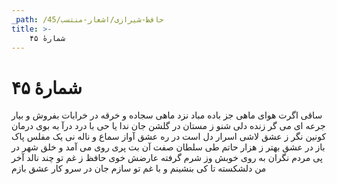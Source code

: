 ```yaml
---
_path: /حافظ-شیرازی/اشعار-منتسب/45
title: >-
    شمارهٔ ۴۵
---
```

# شمارهٔ ۴۵

ساقی اگرت هوای ماهی
جز باده مباد نزد ماهی
سجاده و خرقه در خرابات
بفروش و بیار جرعه ای می
گر زنده دلی شنو ز مستان
در گلشن جان ندا یا حی
با درد درآ به بوی درمان
کونین نگر ز عشق لاشی
اسرار دل است در ره عشق
آواز سماع و ناله نی
یک مفلس پاک باز در عشق
بهتر ز هزار حاتم طی
سلطان صفت آن بت پری روی
می آمد و خلق شهر در پی
مردم نگران به روی خوبش
وز شرم گرفته عارضش خوی
حافظ ز غم تو چند نالد
آخر من دلشکسته تا کی
بنشینم و با غم تو سازم
جان در سرو کار عشق بازم
